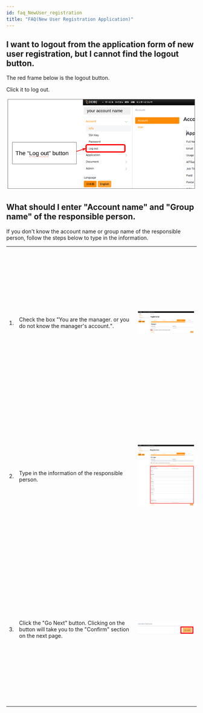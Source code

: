 ```yaml
---
id: faq_NewUser_registration
title: "FAQ(New User Registration Application)"
---
```


##  I want to logout from the application form of new user registration, but I cannot find the logout button.


The red frame below is the logout button.

Click it to log out.

![](logout_button.png)


## What should I enter "Account name" and "Group name" of the responsible person.

If you don't know the account name or group name of the responsible person, follow the steps below to type in the information. 

<table>
<tr>
<td>1.</td>
<td width="300">Check the box "You are the manager. or you do not know the manager's account.". </td>
<td height="400">

![](ResponsiblePerson_1.png)

</td>
</tr>
<tr>
<td>2.</td>
<td width="300">Type in the information of the responsible person. </td>
<td height="400">

![](ResponsiblePerson_2.png)

</td>
</tr>
<tr>
<td>3.</td>
<td width="300">Click the "Go Next" button. Clicking on the button will take you to the "Confirm" section on the next page. </td>
<td height="400">

![](ResponsiblePerson_3.png)

</td>
</tr>
</table>
